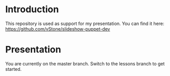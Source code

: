 # Introduction

This repository is used as support for my presentation.
You can find it here: https://github.com/vStone/slideshow-puppet-dev

# Presentation

You are currently on the master branch. Switch to the lessons branch
to get started.

